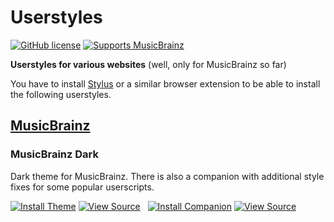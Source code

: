 # Userstyles

[![GitHub license](https://img.shields.io/github/license/kellnerd/userstyles)](LICENSE)
[![Supports MusicBrainz](https://img.shields.io/badge/supports-MusicBrainz-ba478f.svg?logo=musicbrainz)](https://musicbrainz.org)

**Userstyles for various websites** (well, only for MusicBrainz so far)

You have to install [Stylus](https://add0n.com/stylus.html) or a similar browser extension to be able to install the following userstyles.

## [MusicBrainz](https://musicbrainz.org)

### MusicBrainz Dark

Dark theme for MusicBrainz.
There is also a companion with additional style fixes for some popular userscripts.

[![Install Theme](https://img.shields.io/badge/Install_Theme-238b8b.svg?style=for-the-badge&logo=stylus)](musicbrainz-dark.user.css?raw=1)
[![View Source](https://img.shields.io/badge/View_Source-grey.svg?style=for-the-badge&logo=github)](musicbrainz-dark.user.css)
&nbsp;
[![Install Companion](https://img.shields.io/badge/Install_Companion-238b8b.svg?style=for-the-badge&logo=stylus)](musicbrainz-userscripts-dark.user.css?raw=1)
[![View Source](https://img.shields.io/badge/View_Source-grey.svg?style=for-the-badge&logo=github)](musicbrainz-userscripts-dark.user.css)
